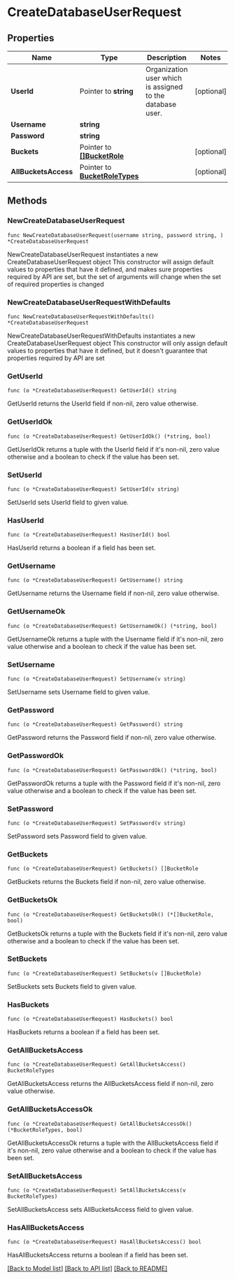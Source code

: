 # CreateDatabaseUserRequest

## Properties

Name | Type | Description | Notes
------------ | ------------- | ------------- | -------------
**UserId** | Pointer to **string** | Organization user which is assigned to the database user.  | [optional] 
**Username** | **string** |  | 
**Password** | **string** |  | 
**Buckets** | Pointer to [**[]BucketRole**](BucketRole.md) |  | [optional] 
**AllBucketsAccess** | Pointer to [**BucketRoleTypes**](BucketRoleTypes.md) |  | [optional] 

## Methods

### NewCreateDatabaseUserRequest

`func NewCreateDatabaseUserRequest(username string, password string, ) *CreateDatabaseUserRequest`

NewCreateDatabaseUserRequest instantiates a new CreateDatabaseUserRequest object
This constructor will assign default values to properties that have it defined,
and makes sure properties required by API are set, but the set of arguments
will change when the set of required properties is changed

### NewCreateDatabaseUserRequestWithDefaults

`func NewCreateDatabaseUserRequestWithDefaults() *CreateDatabaseUserRequest`

NewCreateDatabaseUserRequestWithDefaults instantiates a new CreateDatabaseUserRequest object
This constructor will only assign default values to properties that have it defined,
but it doesn't guarantee that properties required by API are set

### GetUserId

`func (o *CreateDatabaseUserRequest) GetUserId() string`

GetUserId returns the UserId field if non-nil, zero value otherwise.

### GetUserIdOk

`func (o *CreateDatabaseUserRequest) GetUserIdOk() (*string, bool)`

GetUserIdOk returns a tuple with the UserId field if it's non-nil, zero value otherwise
and a boolean to check if the value has been set.

### SetUserId

`func (o *CreateDatabaseUserRequest) SetUserId(v string)`

SetUserId sets UserId field to given value.

### HasUserId

`func (o *CreateDatabaseUserRequest) HasUserId() bool`

HasUserId returns a boolean if a field has been set.

### GetUsername

`func (o *CreateDatabaseUserRequest) GetUsername() string`

GetUsername returns the Username field if non-nil, zero value otherwise.

### GetUsernameOk

`func (o *CreateDatabaseUserRequest) GetUsernameOk() (*string, bool)`

GetUsernameOk returns a tuple with the Username field if it's non-nil, zero value otherwise
and a boolean to check if the value has been set.

### SetUsername

`func (o *CreateDatabaseUserRequest) SetUsername(v string)`

SetUsername sets Username field to given value.


### GetPassword

`func (o *CreateDatabaseUserRequest) GetPassword() string`

GetPassword returns the Password field if non-nil, zero value otherwise.

### GetPasswordOk

`func (o *CreateDatabaseUserRequest) GetPasswordOk() (*string, bool)`

GetPasswordOk returns a tuple with the Password field if it's non-nil, zero value otherwise
and a boolean to check if the value has been set.

### SetPassword

`func (o *CreateDatabaseUserRequest) SetPassword(v string)`

SetPassword sets Password field to given value.


### GetBuckets

`func (o *CreateDatabaseUserRequest) GetBuckets() []BucketRole`

GetBuckets returns the Buckets field if non-nil, zero value otherwise.

### GetBucketsOk

`func (o *CreateDatabaseUserRequest) GetBucketsOk() (*[]BucketRole, bool)`

GetBucketsOk returns a tuple with the Buckets field if it's non-nil, zero value otherwise
and a boolean to check if the value has been set.

### SetBuckets

`func (o *CreateDatabaseUserRequest) SetBuckets(v []BucketRole)`

SetBuckets sets Buckets field to given value.

### HasBuckets

`func (o *CreateDatabaseUserRequest) HasBuckets() bool`

HasBuckets returns a boolean if a field has been set.

### GetAllBucketsAccess

`func (o *CreateDatabaseUserRequest) GetAllBucketsAccess() BucketRoleTypes`

GetAllBucketsAccess returns the AllBucketsAccess field if non-nil, zero value otherwise.

### GetAllBucketsAccessOk

`func (o *CreateDatabaseUserRequest) GetAllBucketsAccessOk() (*BucketRoleTypes, bool)`

GetAllBucketsAccessOk returns a tuple with the AllBucketsAccess field if it's non-nil, zero value otherwise
and a boolean to check if the value has been set.

### SetAllBucketsAccess

`func (o *CreateDatabaseUserRequest) SetAllBucketsAccess(v BucketRoleTypes)`

SetAllBucketsAccess sets AllBucketsAccess field to given value.

### HasAllBucketsAccess

`func (o *CreateDatabaseUserRequest) HasAllBucketsAccess() bool`

HasAllBucketsAccess returns a boolean if a field has been set.


[[Back to Model list]](../README.md#documentation-for-models) [[Back to API list]](../README.md#documentation-for-api-endpoints) [[Back to README]](../README.md)


